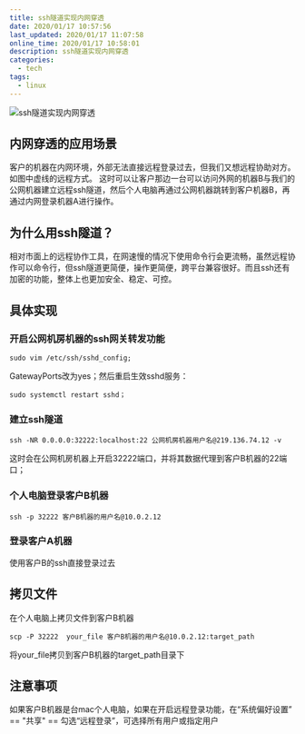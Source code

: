 ```yaml
---
title: ssh隧道实现内网穿透
date: 2020/01/17 10:57:56
last_updated: 2020/01/17 11:07:58
online_time: 2020/01/17 10:58:01
description: ssh隧道实现内网穿透
categories:
  - tech
tags:
  - linux
---
```



![ssh隧道实现内网穿透](https://img.yangrunwei.com/article-img/20200117/64da1253-ec1c-48c3-af96-fd2794322ead--ssh隧道使用内网穿透.jpg "ssh隧道实现内网穿透")

## 内网穿透的应用场景
客户的机器在内网环境，外部无法直接远程登录过去，但我们又想远程协助对方。如图中虚线的远程方式。
这时可以让客户那边一台可以访问外网的机器B与我们的公网机器建立远程ssh隧道，然后个人电脑再通过公网机器跳转到客户机器B，再通过内网登录机器A进行操作。

## 为什么用ssh隧道？
相对市面上的远程协作工具，在网速慢的情况下使用命令行会更流畅，虽然远程协作可以命令行，但ssh隧道更简便，操作更简便，跨平台兼容很好。而且ssh还有加密的功能，整体上也更加安全、稳定、可控。

## 具体实现
### 开启公网机房机器的ssh网关转发功能
```
sudo vim /etc/ssh/sshd_config; 
```
GatewayPorts改为yes；然后重启生效sshd服务：
```
sudo systemctl restart sshd；
```

### 建立ssh隧道
```
ssh -NR 0.0.0.0:32222:localhost:22 公网机房机器用户名@219.136.74.12 -v
```
这时会在公网机房机器上开启32222端口，并将其数据代理到客户B机器的22端口；

### 个人电脑登录客户B机器
```
ssh -p 32222 客户B机器的用户名@10.0.2.12
```

### 登录客户A机器
使用客户B的ssh直接登录过去

## 拷贝文件
在个人电脑上拷贝文件到客户B机器
```
scp -P 32222  your_file 客户B机器的用户名@10.0.2.12:target_path
```
将your_file拷贝到客户B机器的target_path目录下

## 注意事项
如果客户B机器是台mac个人电脑，如果在开启远程登录功能，在“系统偏好设置” == "共享" == 勾选“远程登录”，可选择所有用户或指定用户
